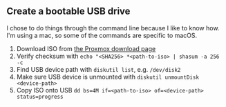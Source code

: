 ## Create a bootable USB drive

I chose to do things through the command line because I like to know how.
I'm using a mac, so some of the commands are specific to macOS.

1. Download ISO from [the Proxmox download page](https://www.proxmox.com/en/downloads/proxmox-virtual-environment/iso)
2. Verify checksum with `echo "<SHA256> *<path-to-iso> | shasum -a 256 -c`
3. Find USB device path with `diskutil list`, e.g. `/dev/disk2`
4. Make sure USB device is unmounted with `diskutil unmountDisk <device-path>`
5. Copy ISO onto USB `dd bs=4M if=<path-to-iso> of=<device-path> status=progress`
